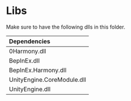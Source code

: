 # Libs

Make sure to have the following dlls in this folder.

| Dependencies   |
| :------------ |
| 0Harmony.dll   |
| BepInEx.dll    |
| BepInEx.Harmony.dll |
| UnityEngine.CoreModule.dll |
| UnityEngine.dll |
